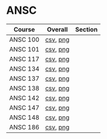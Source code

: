 # ANSC

| Course | Overall | Section |
| ------ | ------- | ------- |
| ANSC 100 | [csv](https://github.com/UCSD-Historical-Enrollment-Data/2024Spring/blob/main/overall/ANSC%20100.csv), [png](https://raw.githubusercontent.com/UCSD-Historical-Enrollment-Data/2024Spring/main/plot_overall/ANSC%20100.png) |  |
| ANSC 101 | [csv](https://github.com/UCSD-Historical-Enrollment-Data/2024Spring/blob/main/overall/ANSC%20101.csv), [png](https://raw.githubusercontent.com/UCSD-Historical-Enrollment-Data/2024Spring/main/plot_overall/ANSC%20101.png) |  |
| ANSC 117 | [csv](https://github.com/UCSD-Historical-Enrollment-Data/2024Spring/blob/main/overall/ANSC%20117.csv), [png](https://raw.githubusercontent.com/UCSD-Historical-Enrollment-Data/2024Spring/main/plot_overall/ANSC%20117.png) |  |
| ANSC 134 | [csv](https://github.com/UCSD-Historical-Enrollment-Data/2024Spring/blob/main/overall/ANSC%20134.csv), [png](https://raw.githubusercontent.com/UCSD-Historical-Enrollment-Data/2024Spring/main/plot_overall/ANSC%20134.png) |  |
| ANSC 137 | [csv](https://github.com/UCSD-Historical-Enrollment-Data/2024Spring/blob/main/overall/ANSC%20137.csv), [png](https://raw.githubusercontent.com/UCSD-Historical-Enrollment-Data/2024Spring/main/plot_overall/ANSC%20137.png) |  |
| ANSC 138 | [csv](https://github.com/UCSD-Historical-Enrollment-Data/2024Spring/blob/main/overall/ANSC%20138.csv), [png](https://raw.githubusercontent.com/UCSD-Historical-Enrollment-Data/2024Spring/main/plot_overall/ANSC%20138.png) |  |
| ANSC 142 | [csv](https://github.com/UCSD-Historical-Enrollment-Data/2024Spring/blob/main/overall/ANSC%20142.csv), [png](https://raw.githubusercontent.com/UCSD-Historical-Enrollment-Data/2024Spring/main/plot_overall/ANSC%20142.png) |  |
| ANSC 147 | [csv](https://github.com/UCSD-Historical-Enrollment-Data/2024Spring/blob/main/overall/ANSC%20147.csv), [png](https://raw.githubusercontent.com/UCSD-Historical-Enrollment-Data/2024Spring/main/plot_overall/ANSC%20147.png) |  |
| ANSC 148 | [csv](https://github.com/UCSD-Historical-Enrollment-Data/2024Spring/blob/main/overall/ANSC%20148.csv), [png](https://raw.githubusercontent.com/UCSD-Historical-Enrollment-Data/2024Spring/main/plot_overall/ANSC%20148.png) |  |
| ANSC 186 | [csv](https://github.com/UCSD-Historical-Enrollment-Data/2024Spring/blob/main/overall/ANSC%20186.csv), [png](https://raw.githubusercontent.com/UCSD-Historical-Enrollment-Data/2024Spring/main/plot_overall/ANSC%20186.png) |  |
